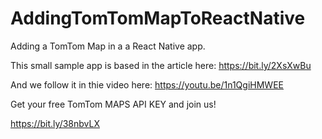 # AddingTomTomMapToReactNative
Adding a TomTom Map in a a React Native app.

This small sample app is based in the article here: https://bit.ly/2XsXwBu

And we follow it in thie video here: https://youtu.be/1n1QgiHMWEE

Get your free TomTom MAPS API KEY and join us!

https://bit.ly/38nbvLX
